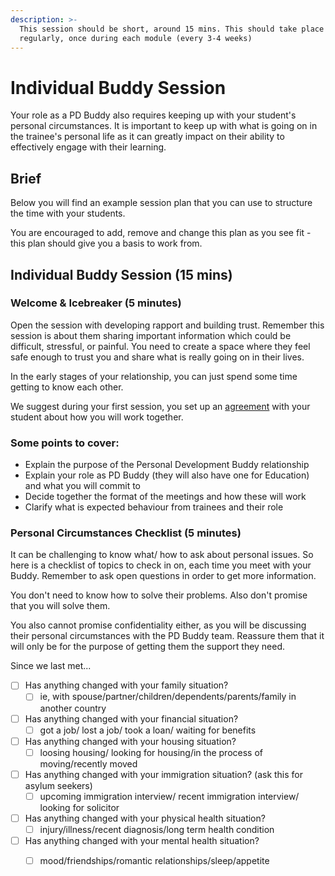 ```yaml
---
description: >-
  This session should be short, around 15 mins. This should take place
  regularly, once during each module (every 3-4 weeks)
---
```


# Individual Buddy Session

Your role as a PD Buddy also requires keeping up with your student's personal circumstances. It is important to keep up with what is going on in the trainee's personal life as it can greatly impact on their ability to effectively engage with their learning. 

## Brief

Below you will find an example session plan that you can use to structure the time with your students. 

You are encouraged to add, remove and change this plan as you see fit - this plan should give you a basis to work from.

## Individual Buddy Session \(15 mins\)

### Welcome & Icebreaker \(5 minutes\)

Open the session with developing rapport and building trust. Remember this session is about them sharing important information which could be difficult, stressful, or painful. You need to create a space where they feel safe enough to trust you and share what is really going on in their lives. 

In the early stages of your relationship, you can just spend some time getting to know each other. 

We suggest during your first session, you set up an [agreement](https://docs.google.com/document/d/169W_yXdi2O9YXbDWHhrcmu8uY20PDE8qbIK1THFfoYI/edit?usp=sharing) with your student about how you will work together.

### Some points to cover:

* Explain the purpose of the Personal Development Buddy relationship 
* Explain your role as PD Buddy \(they will also have one for Education\) and what you will commit to 
* Decide together the format of the meetings and how these will work  
* Clarify what is expected  behaviour from trainees and their role

### Personal Circumstances Checklist \(5 minutes\)

It can be challenging to know what/ how to ask about personal issues. So here is a checklist of topics to check in on, each time you meet with your Buddy. Remember to ask open questions in order to get more information. 

You don't need to know how to solve their problems. Also don't promise that you will solve them. 

You also cannot promise confidentiality either, as you will be discussing their personal circumstances with the PD Buddy team. Reassure them that it will only be for the purpose of getting them the support they need. 

Since we last met...

* [ ] Has anything changed with your family situation?
  * [ ] ie, with spouse/partner/children/dependents/parents/family in another country
* [ ] Has anything changed with your financial situation?
  * [ ] got a job/ lost a job/ took a loan/ waiting for benefits
* [ ] Has anything changed with your housing situation?
  * [ ] loosing housing/ looking for housing/in the process of moving/recently moved
* [ ] Has anything changed with your immigration situation? \(ask this for asylum seekers\)
  * [ ] upcoming immigration interview/ recent immigration interview/ looking for solicitor
* [ ] Has anything changed with your physical health situation?
  * [ ] injury/illness/recent diagnosis/long term health condition
* [ ] Has anything changed with your mental health situation?
  * [ ] mood/friendships/romantic relationships/sleep/appetite

